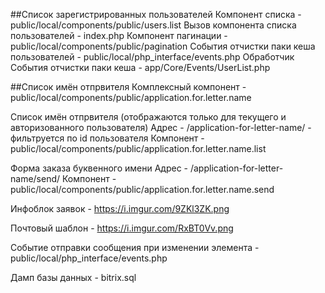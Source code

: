 ##Cписок зарегистрированных пользователей
Компонент списка - public/local/components/public/users.list
Вызов компонента списка пользователей - index.php
Компонент пагинации - public/local/components/public/pagination
События отчистки паки кеша пользователей - public/local/php_interface/events.php
Обработчик События отчистки паки кеша - app/Core/Events/UserList.php

##Список имён отпрвителя
Комплексный компонент - public/local/components/public/application.for.letter.name

Список имён отпрвителя (отображаются только для текущего и авторизованного пользователя)
Адрес - /application-for-letter-name/ - фильтруется по id пользователя
Компонент - public/local/components/public/application.for.letter.name.list

Форма заказа буквенного имени
Адрес - /application-for-letter-name/send/
Компонент - public/local/components/public/application.for.letter.name.send

Инфоблок заявок - https://i.imgur.com/9ZKl3ZK.png

Почтовый шаблон - https://i.imgur.com/RxBT0Vv.png

Событие отправки сообщения при изменении элемента - public/local/php_interface/events.php

Дамп базы данных - bitrix.sql